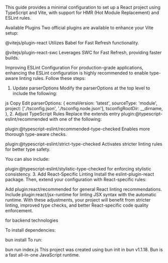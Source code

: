 This guide provides a minimal configuration to set up a React project using TypeScript and Vite, with support for HMR (Hot Module Replacement) and ESLint rules.

Available Plugins
Two official plugins are available to enhance your Vite setup:

@vitejs/plugin-react
Utilizes Babel for Fast Refresh functionality.

@vitejs/plugin-react-swc
Leverages SWC for Fast Refresh, providing faster builds.

Improving ESLint Configuration
For production-grade applications, enhancing the ESLint configuration is highly recommended to enable type-aware linting rules. Follow these steps:

1. Update parserOptions
Modify the parserOptions at the top level to include the following:

js
Copy
Edit
parserOptions: {
  ecmaVersion: 'latest',
  sourceType: 'module',
  project: ['./tsconfig.json', './tsconfig.node.json'],
  tsconfigRootDir: __dirname,
},
2. Adjust TypeScript Rules
Replace the extends entry plugin:@typescript-eslint/recommended with one of the following:

plugin:@typescript-eslint/recommended-type-checked
Enables more thorough type-aware checks.

plugin:@typescript-eslint/strict-type-checked
Activates stricter linting rules for better type safety.

You can also include:

plugin:@typescript-eslint/stylistic-type-checked for enforcing stylistic consistency.
3. Add React-Specific Linting
Install the eslint-plugin-react package.
Then, extend your configuration with React-specific rules:

Add plugin:react/recommended for general React linting recommendations.
Include plugin:react/jsx-runtime for linting JSX syntax with the automatic runtime.
With these adjustments, your project will benefit from stricter linting, improved type checks, and better React-specific code quality enforcement.

 for backend technologies

 To install dependencies:

bun install
To run:

bun run index.js
This project was created using bun init in bun v1.1.18. Bun is a fast all-in-one JavaScript runtime.





